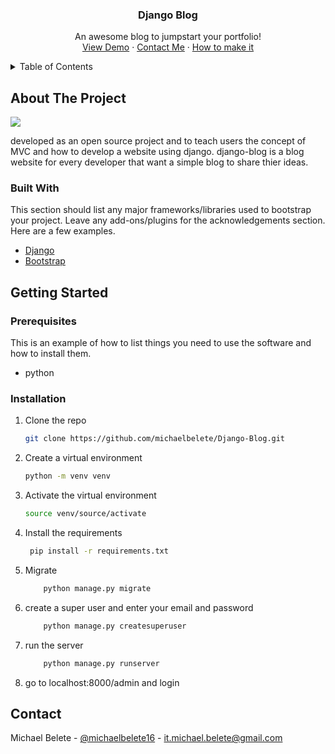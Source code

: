 <div align="center">

  <h3 align="center">Django Blog</h3>

  <p align="center">
    An awesome blog to jumpstart your portfolio!
    <br />
    <a href="http://archmike12.pythonanywhere.com/">View Demo</a>
    ·
    <a href="mailto:it.michael.belete@gmail.com">Contact Me</a>
    ·
    <a href="https://toothsome-perigee-e14.notion.site/Blog-Development-with-Django-ab08811d44c44ef682c61d883e89e74c">How to make it</a>
  </p>
</div>

<!-- TABLE OF CONTENTS -->
<details>
  <summary>Table of Contents</summary>
  <ol>
    <li>
      <a href="#about-the-project">About The Project</a>
      <ul>
        <li><a href="#built-with">Built With</a></li>
      </ul>
    </li>
    <li>
      <a href="#getting-started">Getting Started</a>
      <ul>
        <li><a href="#prerequisites">Prerequisites</a></li>
        <li><a href="#installation">Installation</a></li>
      </ul>
    </li>
    <li><a href="#contact">Contact</a></li>
  </ol>
</details>

<!-- ABOUT THE PROJECT -->

## About The Project

<img src="https://i.ibb.co/tBYvTmq/blog.png" />

developed as an open source project and to teach users the concept of MVC and how to develop a website using django. django-blog is a blog website for every developer that want a simple blog to share thier ideas.

### Built With

This section should list any major frameworks/libraries used to bootstrap your project. Leave any add-ons/plugins for the acknowledgements section. Here are a few examples.

- [Django](https://www.djangoproject.com/)
- [Bootstrap](https://getbootstrap.com/docs)

## Getting Started

### Prerequisites

This is an example of how to list things you need to use the software and how to install them.

- python

### Installation

1. Clone the repo
   ```sh
   git clone https://github.com/michaelbelete/Django-Blog.git
   ```
2. Create a virtual environment
   ```sh
   python -m venv venv
   ```
3. Activate the virtual environment
   ```sh
   source venv/source/activate
   ```
4. Install the requirements
   ```sh
    pip install -r requirements.txt
   ```
5. Migrate
   ```sh
       python manage.py migrate
   ```
6. create a super user and enter your email and password
   ```sh
       python manage.py createsuperuser
   ```
7. run the server
   ```sh
       python manage.py runserver
   ```
8. go to localhost:8000/admin and login

## Contact

Michael Belete - [@michaelbelete16](https://twitter.com/michaelbelete16) - it.michael.belete@gmail.com
